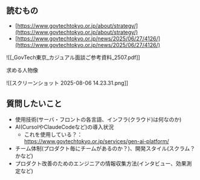 ## 読むもの
- [https://www.govtechtokyo.or.jp/about/strategy/](https://www.govtechtokyo.or.jp/about/strategy/)  
- [https://www.govtechtokyo.or.jp/news/2025/06/27/4126/](https://www.govtechtokyo.or.jp/news/2025/06/27/4126/)

![[_GovTech東京_カジュアル面談ご参考資料_2507.pdf]]

求める人物像

![[スクリーンショット 2025-08-06 14.23.31.png]]

## 質問したいこと
- 使用技術(サーバ・フロントの各言語、インフラ(クラウド)は何なのか)
- AI(CursolやClaudeCodeなど)の導入状況
	- これを使用している？：https://www.govtechtokyo.or.jp/services/gen-ai-platform/
- チーム体制(プロダクト毎にチームがあるのか？)、開発スタイル(スクラム？かなど)
- プロダクト改善のためのエンジニアの情報収集方法(インタビュー、効果測定など)